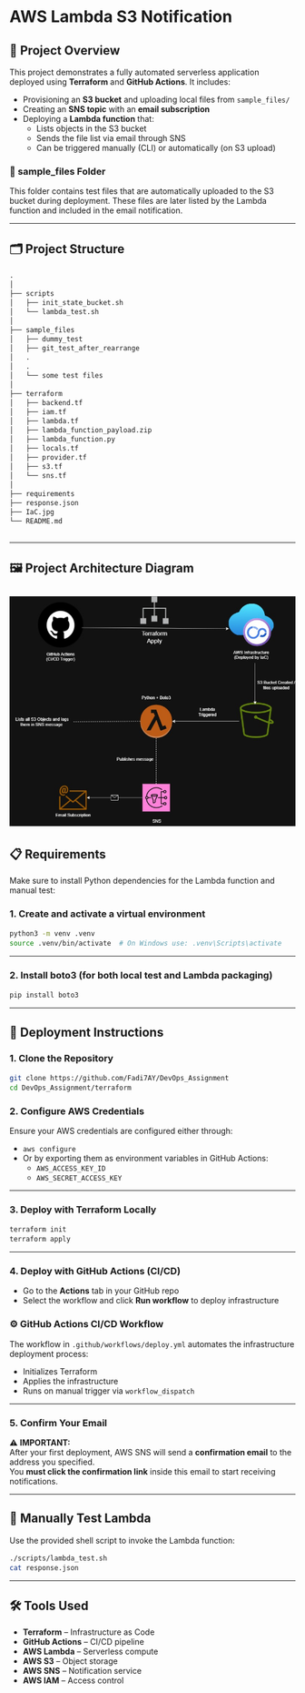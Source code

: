 # AWS Lambda S3 Notification 

## 📌 Project Overview

This project demonstrates a fully automated serverless application deployed using **Terraform** and **GitHub Actions**. It includes:

- Provisioning an **S3 bucket** and uploading local files from `sample_files/`
- Creating an **SNS topic** with an **email subscription**
- Deploying a **Lambda function** that:
  - Lists objects in the S3 bucket
  - Sends the file list via email through SNS
  - Can be triggered manually (CLI) or automatically (on S3 upload)
  
### 📂 sample_files Folder

This folder contains test files that are automatically uploaded to the S3 bucket during deployment.
These files are later listed by the Lambda function and included in the email notification.

---

## 🗂️ Project Structure

```
.
│
├── scripts
│   ├── init_state_bucket.sh
│   └── lambda_test.sh
│ 
├── sample_files
│   ├── dummy_test
│   ├── git_test_after_rearrange
│   .
│   .
│   └── some test files
│ 
├── terraform
│   ├── backend.tf
│   ├── iam.tf
│   ├── lambda.tf
│   ├── lambda_function_payload.zip
│   ├── lambda_function.py
│   ├── locals.tf
│   ├── provider.tf
│   ├── s3.tf
│   └── sns.tf
│ 
├── requirements
├── response.json
├── IaC.jpg
└── README.md
              
```
---
## 🖼️ Project Architecture Diagram
![Architecture Diagram](https://raw.githubusercontent.com/Fadi7AY/DevOps_Assignment/remote_s3/IaC.jpg)
---


## 📋 Requirements

Make sure to install Python dependencies for the Lambda function and manual test:

### 1. Create and activate a virtual environment

```bash
python3 -m venv .venv
source .venv/bin/activate  # On Windows use: .venv\Scripts\activate
```
---
### 2. Install boto3 (for both local test and Lambda packaging)

```bash
pip install boto3
```
---

## 🚀 Deployment Instructions

### 1. Clone the Repository

```bash
git clone https://github.com/Fadi7AY/DevOps_Assignment
cd DevOps_Assignment/terraform
```

### 2. Configure AWS Credentials

Ensure your AWS credentials are configured either through:

- `aws configure`  
- Or by exporting them as environment variables in GitHub Actions:
  - `AWS_ACCESS_KEY_ID`
  - `AWS_SECRET_ACCESS_KEY`
---
### 3. Deploy with Terraform Locally

```bash
terraform init
terraform apply
```
---
### 4. Deploy with GitHub Actions (CI/CD)

- Go to the **Actions** tab in your GitHub repo
- Select the workflow and click **Run workflow** to deploy infrastructure

### ⚙️ GitHub Actions CI/CD Workflow

The workflow in `.github/workflows/deploy.yml` automates the infrastructure deployment process:

- Initializes Terraform
- Applies the infrastructure
- Runs on manual trigger via `workflow_dispatch`
---
### 5. Confirm Your Email

⚠️ **IMPORTANT:**  
After your first deployment, AWS SNS will send a **confirmation email** to the address you specified.  
You **must click the confirmation link** inside this email to start receiving notifications.

---

## 🧪 Manually Test Lambda

Use the provided shell script to invoke the Lambda function:

```bash
./scripts/lambda_test.sh
cat response.json
```

---

## 🛠 Tools Used

- **Terraform** – Infrastructure as Code
- **GitHub Actions** – CI/CD pipeline
- **AWS Lambda** – Serverless compute
- **AWS S3** – Object storage
- **AWS SNS** – Notification service
- **AWS IAM** – Access control



